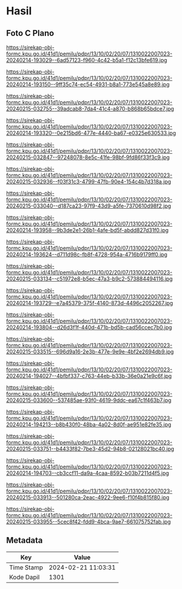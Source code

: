 # Hasil

## Foto C Plano

https://sirekap-obj-formc.kpu.go.id/41d1/pemilu/pdpr/13/10/02/20/07/1310022007023-20240214-193029--6ad57123-f960-4c42-b5a1-f12c13bfe619.jpg

https://sirekap-obj-formc.kpu.go.id/41d1/pemilu/pdpr/13/10/02/20/07/1310022007023-20240214-193150--9ff35c74-ec54-4931-b8a1-773e545a8e89.jpg

https://sirekap-obj-formc.kpu.go.id/41d1/pemilu/pdpr/13/10/02/20/07/1310022007023-20240215-032755--39adcab8-7da4-41c4-a870-b868b65bdce7.jpg

https://sirekap-obj-formc.kpu.go.id/41d1/pemilu/pdpr/13/10/02/20/07/1310022007023-20240214-193320--0e215bd6-477e-4440-ba67-e0325e630533.jpg

https://sirekap-obj-formc.kpu.go.id/41d1/pemilu/pdpr/13/10/02/20/07/1310022007023-20240215-032847--97248078-8e5c-41fe-98bf-9fd86f33f3c9.jpg

https://sirekap-obj-formc.kpu.go.id/41d1/pemilu/pdpr/13/10/02/20/07/1310022007023-20240215-032936--f03f31c3-4799-47fb-90e4-154c4b7d318a.jpg

https://sirekap-obj-formc.kpu.go.id/41d1/pemilu/pdpr/13/10/02/20/07/1310022007023-20240215-033040--d187ca23-97f9-43d9-a5fe-7370610d98f2.jpg

https://sirekap-obj-formc.kpu.go.id/41d1/pemilu/pdpr/13/10/02/20/07/1310022007023-20240214-193958--9b3de2e1-26b1-4afe-bd5f-abdd827d31f0.jpg

https://sirekap-obj-formc.kpu.go.id/41d1/pemilu/pdpr/13/10/02/20/07/1310022007023-20240214-193624--d711d98c-fb8f-4728-954a-4716b9179ff0.jpg

https://sirekap-obj-formc.kpu.go.id/41d1/pemilu/pdpr/13/10/02/20/07/1310022007023-20240215-033134--c51972e8-b5ec-47a3-b9c2-573884494116.jpg

https://sirekap-obj-formc.kpu.go.id/41d1/pemilu/pdpr/13/10/02/20/07/1310022007023-20240214-193729--e7a45379-375f-4140-873d-4496c2052267.jpg

https://sirekap-obj-formc.kpu.go.id/41d1/pemilu/pdpr/13/10/02/20/07/1310022007023-20240214-193804--d26d3f1f-440d-471b-bd5b-cad56ccec7b0.jpg

https://sirekap-obj-formc.kpu.go.id/41d1/pemilu/pdpr/13/10/02/20/07/1310022007023-20240215-033515--696d9a16-2e3b-477e-9e9e-4bf2e2694db9.jpg

https://sirekap-obj-formc.kpu.go.id/41d1/pemilu/pdpr/13/10/02/20/07/1310022007023-20240214-194027--4bfbf337-c763-44eb-b33b-36e0a21e9c6f.jpg

https://sirekap-obj-formc.kpu.go.id/41d1/pemilu/pdpr/13/10/02/20/07/1310022007023-20240215-033600--537485ae-93f0-4619-9ddc-ea67c1f463b7.jpg

https://sirekap-obj-formc.kpu.go.id/41d1/pemilu/pdpr/13/10/02/20/07/1310022007023-20240214-194213--b8b430f0-48ba-4a02-8d0f-ae951e82fe35.jpg

https://sirekap-obj-formc.kpu.go.id/41d1/pemilu/pdpr/13/10/02/20/07/1310022007023-20240215-033751--b4433f82-7be3-45d2-94b8-02128021bc40.jpg

https://sirekap-obj-formc.kpu.go.id/41d1/pemilu/pdpr/13/10/02/20/07/1310022007023-20240214-194703--cb3ccf11-da9a-4caa-8592-b03b7211d4f5.jpg

https://sirekap-obj-formc.kpu.go.id/41d1/pemilu/pdpr/13/10/02/20/07/1310022007023-20240215-033913--501280ca-2eac-4922-9ee6-f10f4b815f80.jpg

https://sirekap-obj-formc.kpu.go.id/41d1/pemilu/pdpr/13/10/02/20/07/1310022007023-20240215-033955--5cec8f42-fdd9-4bca-9ae7-661075752fab.jpg


## Metadata

| Key        | Value               |
| ---------- | ------------------- |
| Time Stamp | 2024-02-21 11:03:31 |
| Kode Dapil | 1301                |



